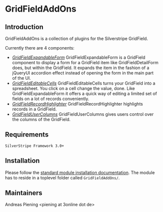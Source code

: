 # GridFieldAddOns

## Introduction

GridFieldAddOns is a collection of plugins for the Silverstripe GridField.

Currently there are 4 components:

- *[GridFieldExpandableForm](http://github.com/smindel/silverstripe-GridFieldAddOns/blob/master/docs/en/GridFieldExpandableForm.md)*
	GridFieldExpandableForm is a GridField component to display a form for a GridField item like GridFieldDetailForm does, but within the GridField. It expands the item in the fashion of a jQueryUI accordion effect instead of opening the form in the main part of the UI.
- *[GridFieldEditableCells](http://github.com/smindel/silverstripe-GridFieldAddOns/blob/master/docs/en/GridFieldEditableCells.md)*
	GridFieldEditableCells turns your GridField into a spreadsheet. You click on a cell change the value, done. Like GridFieldExpandableForm it offers a quick way of editing a limited set of fields on a lot of records conveniently.
- *[GridFieldRecordHighlighter](http://github.com/smindel/silverstripe-GridFieldAddOns/blob/master/docs/en/GridFieldRecordHighlighter.md)*
	GridFieldRecordHighlighter highlights records in a GridField.
- *[GridFieldUserColumns](http://github.com/smindel/silverstripe-GridFieldAddOns/blob/master/docs/en/GridFieldUserColumns.md)*
	GridFieldUserColumns gives users control over the columns of the GridField.

## Requirements

	SilverStripe Framework 3.0+

## Installation

Please follow the [standard module installation documentation](http://doc.silverstripe.org/framework/en/topics/modules). The module has to reside in a toplevel folder called `GridFieldAddOns/`.

## Maintainers

Andreas Piening <piening at 3online dot de>